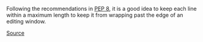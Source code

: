 Following the recommendations in [PEP 8](http://www.python.org/dev/peps/pep-0008/),
it is a good idea to keep each line within a maximum length to keep it from wrapping past the edge
of an editing window.

[Source](http://pylint-messages.wikidot.com/messages:c0301)
      